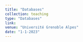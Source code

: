 ```yaml
---
title: "Databases"
collection: teaching
type: "Databases"
link: 
venue: "Université Grenoble Alpes"
date: "1-1-2023"
---
```

